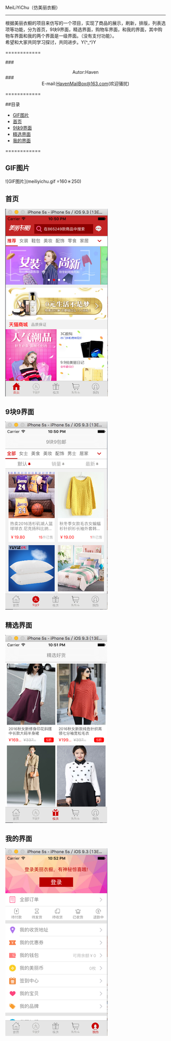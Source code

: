 MeiLiYiChu（仿美丽衣橱）
  
************

   根据美丽衣橱的项目来仿写的一个项目，实现了商品的展示，刷新，排版，列表选项等功能，分为首页，9块9界面，精选界面，购物车界面，和我的界面，其中购物车界面和我的两个界面是一级界面。（没有支付功能）。<br>
   希望和大家共同学习探讨，共同进步。Y(^_^)Y

============

###<div align = center>Autor:Haven</div>
###<div align = center>E-mail:HavenMailBox@163.com(欢迎骚扰)</div>

============

##目录

* [GIF图片](#GIF图片)
* [首页](#首页)
* [9块9界面](#9块9界面)
* [精选界面](#精选界面)
* [我的界面](#我的界面)

============

GIF图片
------------

![GIF图片](meiliyichu.gif =160＊250)

首页
------------

![首页](ml_shouye.png)

9块9界面
------------

![9块9界面](ml_9k9.png)

精选界面
------------

![精选界面](ml_jingxuan.png)

我的界面
------------

![我的界面](ml_wode.png)




